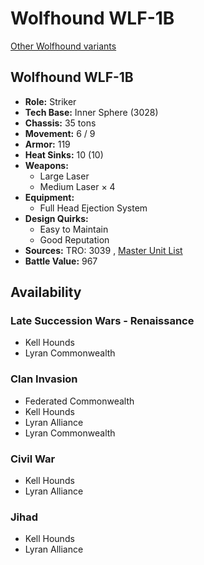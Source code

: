 # Wolfhound WLF-1B 

[Other Wolfhound variants](../wolfhound.md) 

## Wolfhound WLF-1B 

- **Role:** Striker 
- **Tech Base:** Inner Sphere (3028) 
- **Chassis:** 35 tons 
- **Movement:** 6 / 9 
- **Armor:** 119 
- **Heat Sinks:** 10 (10) 
- **Weapons:** 
  - Large Laser 
  - Medium Laser × 4 
- **Equipment:** 
  - Full Head Ejection System 
- **Design Quirks:** 
  - Easy to Maintain 
  - Good Reputation 
- **Sources:** TRO: 3039 , [Master Unit List](http://masterunitlist.info/Unit/Details/3562) 
- **Battle Value:** 967 

## Availability 

### Late Succession Wars - Renaissance 

- Kell Hounds 
- Lyran Commonwealth 

### Clan Invasion 

- Federated Commonwealth 
- Kell Hounds 
- Lyran Alliance 
- Lyran Commonwealth 

### Civil War 

- Kell Hounds 
- Lyran Alliance 

### Jihad 

- Kell Hounds 
- Lyran Alliance 

